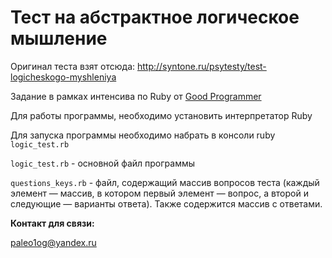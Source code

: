 Тест на абстрактное логическое мышление 
=======================================
Оригинал теста взят отсюда: http://syntone.ru/psytesty/test-logicheskogo-myshleniya

Задание в рамках интенсива по Ruby от [Good Programmer](https://goodprogrammer.ru)

Для работы программы, необходимо установить интерпрeтатор Ruby

Для запуска программы необходимо набрать в консоли ruby `logic_test.rb`

`logic_test.rb` - основной файл программы

`questions_keys.rb` - файл, содержащий массив вопросов теста 
(каждый элемент — массив, в котором первый элемент — вопрос, а второй и следующие — варианты ответа).
Также содержится массив с ответами.

<b>Контакт для связи:</b>

paleo1og@yandex.ru
